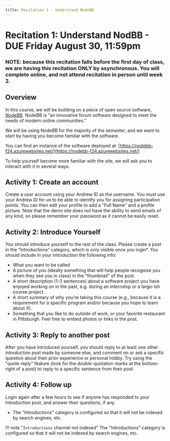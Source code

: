 ```yaml
---
title: Recitation 1 - Understand NodeBB 
---
```


# Recitation 1: Understand NodBB - DUE Friday August 30, 11:59pm
### NOTE: because this recitation falls before the first day of class, we are having this recitation ONLY by asynchronous.  You will complete online, and not attend recitation in person until week 2.

## Overview

In this course, we will be building on a piece of open source software, [NodeBB](https://nodebb.org/). NodeBB is “an innovative forum software designed to meet the needs of modern online communities.” 

We  will be using NodeBB for the majority of the semester, and we want to start by having you become familiar with the software. 

You can find an instance of the software deployed at: [https://nodebb-f24.azurewebsites.net/](https://nodebb-f24.azurewebsites.net/)

To help yourself become more familiar with the site, we will ask you to interact with it in several ways. 


## Activity 1: Create an account

Create a user account using your Andrew ID as the username. You must use your Andrew ID for us to be able to identify you for assigning participation points. You can then edit your profile to add a "Full Name" and a profile picture. Note that the demo site does not have the ability to send emails of any kind, so please remember your password as it cannot be easily reset.


## Activity 2: Introduce Yourself 
You should introduce yourself to the rest of the class.  Please create a post in the “Introductions” category, which is only visible once you login*. You should include in your introduction the following info:
* What you want to be called
* A picture of you (ideally something that will help people recognize you when they see you in class) in the "thumbnail" of the post.
* A short description (1-3 sentences) about a software project you have enjoyed working on in the past, e.g. during an internship or a large-ish course project. 
* A short summary of why you're taking this course (e.g., because it is a requirement for a specific program and/or because you hope to learn about X).
* Something that you like to do outside of work, or your favorite restaurant in Pittsburgh. Feel free to embed photos or links in the post.



## Activity 3: Reply to another post
After you have introduced yourself, you should reply to at least one other introduction post made by someone else, and comment on or ask a specific question about their prior experience or personal hobby. Try using the "quote reply" feature (look for the double-quotation marks at the bottom-right of a post) to reply to a specific sentence from their post.

## Activity 4: Follow up

Login again after a few hours to see if anyone has responded to your Introduction post, and answer their questions, if any.

* The "Introductions" category is configured so that it will not be indexed by search engines, etc.

!!! note "`Introductions` channel not indexed"
    The "Introductions" category is configured so that it will not be indexed by search engines, etc.


